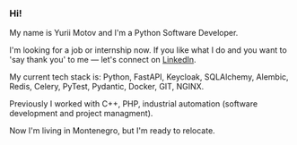 ### Hi!

My name is Yurii Motov and I'm a Python Software Developer.

I'm looking for a job or internship now. If you like what I do and you want to 'say thank you' to me — let's connect on [LinkedIn](https://www.linkedin.com/in/yurii-motov/).

My current tech stack is: Python, FastAPI, Keycloak, SQLAlchemy, Alembic, Redis, Celery, PyTest, Pydantic, Docker, GIT, NGINX.

Previously I worked with C++, PHP, industrial automation (software development and project managment).

Now I'm living in Montenegro, but I'm ready to relocate.
